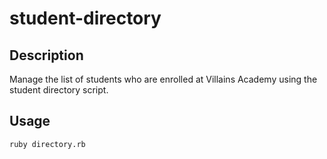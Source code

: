 # student-directory

## Description

Manage the list of students who are enrolled at Villains Academy using the student directory script.

## Usage

```shell
ruby directory.rb
```

 
